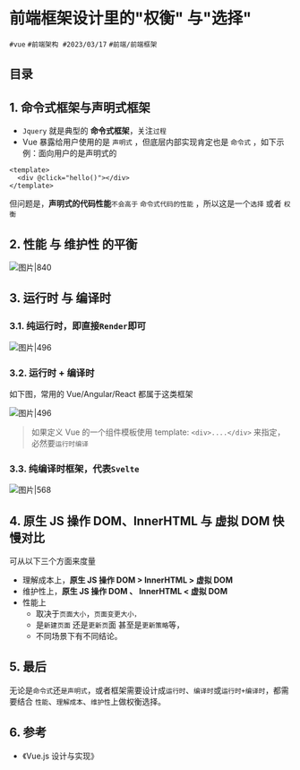 
# 前端框架设计里的"权衡" 与"选择"


`#vue` `#前端架构`  `#2023/03/17`  `#前端/前端框架`  


## 目录
<!-- toc -->
 ## 1. 命令式框架与声明式框架   
  
- `Jquery` 就是典型的 **命令式框架**，关注`过程`  
- Vue 暴露给用户使用的是 `声明式` ，但底层内部实现肯定也是 `命令式` ，如下示例：面向用户的是声明式的  
  
```vue  
<template>  
  <div @click="hello()"></div>  
</template>  
```  
  
但问题是，**声明式的代码性能**`不会高于` `命令式代码的性能` ，所以这是一个`选择` 或者 `权衡`

## 2. 性能 与 维护性 的平衡  
  
![图片|840](https://blog-1310531898.cos.ap-beijing.myqcloud.com/832-34-20241012/Pasted%20image%2020240810211402.png)

## 3. 运行时 与 编译时  

### 3.1. 纯运行时，即直接`Render`即可  

![图片|496](https://blog-1310531898.cos.ap-beijing.myqcloud.com/832-34-20241012/Pasted%20image%2020240810211504.png)

### 3.2. 运行时 + 编译时  
  
如下图，常用的 Vue/Angular/React 都属于这类框架 

![图片|496](https://blog-1310531898.cos.ap-beijing.myqcloud.com/832-34-20241012/Pasted%20image%2020240810211529.png)

>  如果定义 Vue 的一个组件模板使用 template: `<div>....</div>` 来指定，必然要`运行时编译`

### 3.3. 纯编译时框架，代表`Svelte`  

![图片|568](https://blog-1310531898.cos.ap-beijing.myqcloud.com/832-34-20241012/Pasted%20image%2020240810211619.png)

## 4. 原生 JS 操作 DOM、InnerHTML 与 虚拟 DOM 快慢对比  
  
可从以下三个方面来度量  
  
- 理解成本上，**原生 JS 操作 DOM > InnerHTML > 虚拟 DOM**  
- 维护性上，**原生 JS 操作 DOM 、 InnerHTML < 虚拟 DOM**  
- 性能上
	- 取决于`页面大小`，`页面变更大小，`
	- 是`新建页面` 还是`更新页`面 甚至是`更新策略`等，
	- 不同场景下有不同结论。  

## 5. 最后  
  
无论是`命令式`还`是声明式`，或者框架需要设计成`运行时`、`编译时`或`运行时+编译时`，都需要结合 `性能`、`理解成本`、`维护性`上做权衡选择。  

## 6. 参考

- 《Vue.js 设计与实现》

